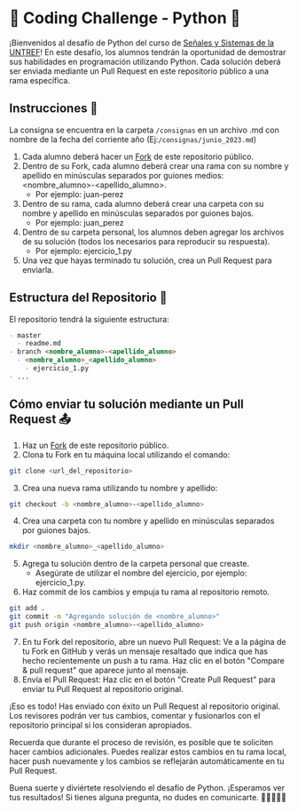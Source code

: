 # 🚀 Coding Challenge - Python 🐍 
¡Bienvenidos al desafío de Python del curso de [Señales y Sistemas de la UNTREF](https://github.com/maxiyommi/signal-systems)! En este desafío, los alumnos tendrán la oportunidad de demostrar sus habilidades en programación utilizando Python. Cada solución deberá ser enviada mediante un Pull Request en este repositorio público a una rama específica.

## Instrucciones 📝
La consigna se encuentra en la carpeta `/consignas` en un archivo .md con nombre de la fecha del corriente año (Ej:`/consignas/junio_2023.md`)
1. Cada alumno deberá hacer un [Fork](fork_doc.md) de este repositorio público.
2. Dentro de su Fork, cada alumno deberá crear una rama con su nombre y apellido en minúsculas separados por guiones medios: <nombre_alumno>-<apellido_alumno>.
    * Por ejemplo: juan-perez
3. Dentro de su rama, cada alumno deberá crear una carpeta con su nombre y apellido en minúsculas separados por guiones bajos.
    * Por ejemplo: juan_perez
4. Dentro de su carpeta personal, los alumnos deben agregar los archivos de su solución (todos los necesarios para reproducir su respuesta).
    * Por ejemplo: ejercicio_1.py
5. Una vez que hayas terminado tu solución, crea un Pull Request para enviarla.

## Estructura del Repositorio 📂
El repositorio tendrá la siguiente estructura:
``` markdown
- master
  - readme.md
- branch <nombre_alumno>-<apellido_alumno>
  - <nombre_alumno>_<apellido_alumno>
    - ejercicio_1.py
- ...
```

## Cómo enviar tu solución mediante un Pull Request  📤
1. Haz un [Fork](fork_doc.md) de este repositorio público.
2. Clona tu Fork en tu máquina local utilizando el comando:
``` bash
git clone <url_del_repositorio>
```
3. Crea una nueva rama utilizando tu nombre y apellido:
``` bash
git checkout -b <nombre_alumno>-<apellido_alumno>
```
4. Crea una carpeta con tu nombre y apellido en minúsculas separados por guiones bajos.
``` bash
mkdir <nombre_alumno>_<apellido_alumno>
```
5. Agrega tu solución dentro de la carpeta personal que creaste.
    * Asegúrate de utilizar el nombre del ejercicio, por ejemplo: ejercicio_1.py.
6. Haz commit de los cambios y empuja tu rama al repositorio remoto.
``` bash
git add .
git commit -m "Agregando solución de <nombre_alumno>"
git push origin <nombre_alumno>-<apellido_alumno>
```
7. En tu Fork del repositorio, abre un nuevo Pull Request: Ve a la página de tu Fork en GitHub y verás un mensaje resaltado que indica que has hecho recientemente un push a tu rama. Haz clic en el botón "Compare & pull request" que aparece junto al mensaje.
8. Envía el Pull Request: Haz clic en el botón "Create Pull Request" para enviar tu Pull Request al repositorio original.

¡Eso es todo! Has enviado con éxito un Pull Request al repositorio original. Los revisores podrán ver tus cambios, comentar y fusionarlos con el repositorio principal si los consideran apropiados.

Recuerda que durante el proceso de revisión, es posible que te soliciten hacer cambios adicionales. Puedes realizar estos cambios en tu rama local, hacer push nuevamente y los cambios se reflejarán automáticamente en tu Pull Request.

Buena suerte y diviértete resolviendo el desafío de Python. ¡Esperamos ver tus resultados! Si tienes alguna pregunta, no dudes en comunicarte. 🎉👩‍🏫👨‍🏫
